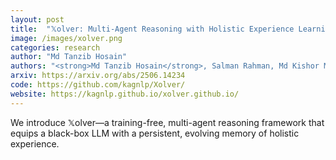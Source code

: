 ```yaml
---
layout: post
title:  "𝕏olver: Multi-Agent Reasoning with Holistic Experience Learning Just Like an Olympiad Team"  
image: /images/xolver.png
categories: research
author: "Md Tanzib Hosain"
authors: "<strong>Md Tanzib Hosain</strong>, Salman Rahman, Md Kishor Morol, Md Rizwan Parvez"
arxiv: https://arxiv.org/abs/2506.14234
code: https://github.com/kagnlp/Xolver/
website: https://kagnlp.github.io/xolver.github.io/
---
```

We introduce 𝕏olver—a training-free, multi-agent reasoning framework that equips a black-box LLM with a persistent, evolving memory of holistic experience. 
